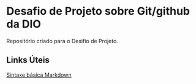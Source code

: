 # Desafio de Projeto sobre Git/github da DIO
Repositório criado para o Desifio de Projeto.

## Links Úteis
[Sintaxe básica Markdown](https://www.markdownguide.org/basic-syntax/)
